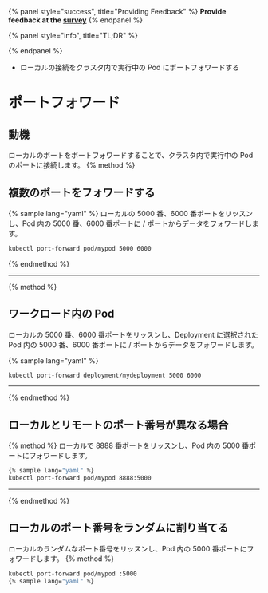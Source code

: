 {% panel style="success", title="Providing Feedback" %}
**Provide feedback at the [survey](https://www.surveymonkey.com/r/JH35X82)**
{% endpanel %}

{% panel style="info", title="TL;DR" %}

{% endpanel %}
- ローカルの接続をクラスタ内で実行中の Pod にポートフォワードする

# ポートフォワード

## 動機

ローカルのポートをポートフォワードすることで、クラスタ内で実行中の Pod のポートに接続します。
{% method %}

## 複数のポートをフォワードする

{% sample lang="yaml" %}
ローカルの 5000 番、6000 番ポートをリッスンし、Pod 内の 5000 番、6000 番ポートに / ポートからデータをフォワードします。

```bash
kubectl port-forward pod/mypod 5000 6000
```
{% endmethod %}

- - -

{% method %}
## ワークロード内の Pod

ローカルの 5000 番、6000 番ポートをリッスンし、Deployment に選択された Pod 内の  5000 番、6000 番ポートに / ポートからデータをフォワードします。

{% sample lang="yaml" %}
```bash
kubectl port-forward deployment/mydeployment 5000 6000
```

- - -
{% endmethod %}

## ローカルとリモートのポート番号が異なる場合

{% method %}
ローカルで 8888 番ポートをリッスンし、Pod 内の 5000 番ポートにフォワードします。

```bash
{% sample lang="yaml" %}
kubectl port-forward pod/mypod 8888:5000
```

- - -

{% endmethod %}
## ローカルのポート番号をランダムに割り当てる

ローカルのランダムなポート番号をリッスンし、Pod 内の 5000 番ポートにフォワードします。
{% method %}

```bash
kubectl port-forward pod/mypod :5000
{% sample lang="yaml" %}
```
